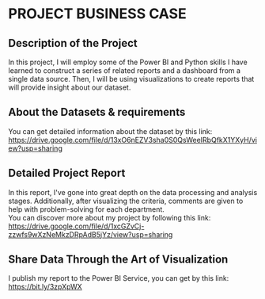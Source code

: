 # PROJECT BUSINESS CASE

## Description of the Project
In this project, I will employ some of the Power BI and Python skills I have learned to construct a series of related reports and a dashboard from a single data source. Then, I will be using visualizations to create reports that will provide insight about our dataset.<br>

## About the Datasets & requirements
You can get detailed information about the dataset by this link:<br>
https://drive.google.com/file/d/13xO6nEZV3sha0S0QsWeeIRbQfkX1YXyH/view?usp=sharing

## Detailed Project Report
In this report, I've gone into great depth on the data processing and analysis stages. Additionally, after visualizing the criteria, comments are given to help with problem-solving for each department. <br>
You can discover more about my project by following this link:<br>
https://drive.google.com/file/d/1xcGZvCj-zzwfs9wXzNeMkzDRpAdB5jYz/view?usp=sharing <br>

## Share Data Through the Art of Visualization
I publish my report to the Power BI Service, you can get by this link: https://bit.ly/3zpXpWX <br>
<br>











